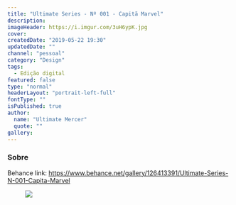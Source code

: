 ```yaml
---
title: "Ultimate Series - Nº 001 - Capitã Marvel"
description:
imageHeader: https://i.imgur.com/3uH6ypK.jpg
cover:
createdDate: "2019-05-22 19:30"
updatedDate: ""
channel: "pessoal"
category: "Design"
tags:
  - Edição digital
featured: false
type: "normal"
headerLayout: "portrait-left-full"
fontType: ""
isPublished: true
author:
  name: "Ultimate Mercer"
  quote: ""
gallery:
---
```


### Sobre

Behance link: https://www.behance.net/gallery/126413391/Ultimate-Series-N-001-Capita-Marvel

<figure>
<img src="https://i.imgur.com/3uH6ypK.jpg" class="img-fluid mx-auto d-block">
</figure>
